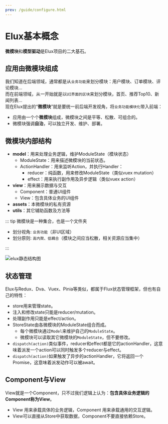 ```yaml
---
prev: /guide/configure.html
---
```


# Elux基本概念

**微模块**和**模型驱动**是Elux项目的二大基石。

## 应用由微模块组成

我们知道在后端领域，通常都是从`业务功能`来划分模块：用户模块、订单模块、评论模块...\
而在前端领域，从一开始就是以`UI界面的区块`来划分模块，首页、推荐Top10、新闻列表...\
现在Elux提出的“**微模块**”就是要统一前后端开发视角，将`业务功能模块化`带入前端：

- 应用由一个个**微模块**组成，微模块之间是平等、松散、可组合的。
- 微模块强调**自治**，可以独立开发、维护、部署。

## 微模块内部结构

- **model**：用来处理业务逻辑，维护ModuleState（模块状态）
  - ModuleState：用来描述微模块的当前状态。
  - ActionHandler：用来监听Action，并执行Handler：
    - reducer：纯函数，用来修改ModuleState（类似vuex mutation）
    - effect：用来执行副作用及异步逻辑（类似vuex action）
- **view**：用来展示数据与交互
  - Component：普通UI组件
  - View：包含具体业务的UI组件
- **assets**：本微模块的私有资源
- **utils**：其它辅助函数及方法等

::: tip 微模块是一种集合，也是一个文件夹

- 划分视角: `业务功能`（非UI区域）
- 划分原则: `高内聚、低耦合`（模块之间应当松散，相关资源应当集中）

:::
  
![elux静态结构图](/images/static-structure.svg)

## 状态管理

Elux与Redux、Dva、Vuex、Pinia等类似，都属于Flux状态管理框架，但也有自己的特性：

- store用来管理state。
- 注入和修改state只能是reducer/mutation。
- 处理副作用只能是effect/action。
- StoreState由各微模块的ModuleState组合而成。
  - 每个微模块通过`Model`来维护自己的`ModuleState`。
  - 微模块可以读取其它微模块的`ModuleState`，但不要修改。
- `dispatch(action)`类似事件，reducer和effect都是它的actionHandler，这意味着派发一个action可以同时触发多个reducer与effect。
- `dispatch(action)`如果触发了异步的actionHandler，它将返回一个Promise，这意味着派发动作可以被await。

## Component与View

View就是一个Component，只不过我们逻辑上认为：**包含具体业务逻辑的Component称为View**。

- View 用来承载具体的业务逻辑，Component 用来承载通用的交互逻辑。
- View可以直接从Store中获取数据，Component不要直接依赖Store。
